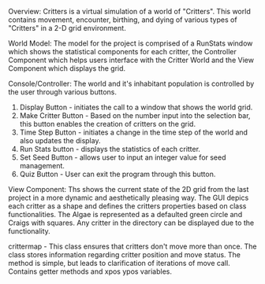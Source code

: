 
Overview: Critters is a virtual simulation of a world of "Critters". This world contains movement, encounter, birthing, and dying of various types of "Critters" in a 2-D grid environment.

World Model: The model for the project is comprised of a RunStats window which shows the statistical components for each critter, the Controller Component which helps users interface with the Critter World and the View Component which displays the grid. 

Console/Controller: The world and it's inhabitant population is controlled by the user through various buttons.
1. Display Button - initiates the call to a window that shows the world grid.
2. Make Critter Button - Based on the number input into the selection bar, this button enables the creation of critters on the grid.
3. Time Step Button - initiates a change in the time step of the world and also updates the display.
4. Run Stats button - displays the statistics of each critter.
5. Set Seed Button - allows user to input an integer value for seed management. 
6. Quiz Button - User can exit the program through this button. 

View Component: 
Ths shows the current state of the 2D grid from the last project in a more dynamic and aesthetically pleasing way. The GUI depics each critter as a shape and defines the critters properties based on class functionalities. The Algae is represented as a defaulted green circle and Craigs with squares. Any critter in the directory can be displayed due to the functionality. 

crittermap - This class ensures that critters don't move more than once. The class stores information regarding critter position and move status. The method is simple, but leads to clarification of iterations of move call. Contains getter methods and xpos ypos variables.
